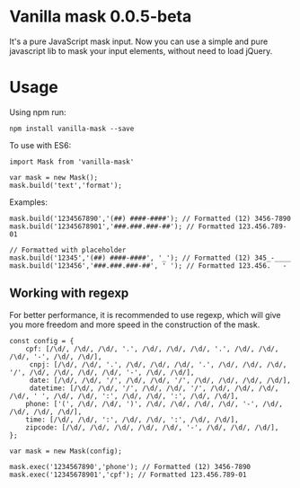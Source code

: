 # Vanilla mask 0.0.5-beta

It's a pure JavaScript mask input.
Now you can use a simple and pure javascript lib to mask your input elements, without need to load jQuery.

# Usage

Using npm run:

    npm install vanilla-mask --save
    
To use with ES6:

    import Mask from 'vanilla-mask'
  
    var mask = new Mask();
    mask.build('text','format');

Examples:

    mask.build('1234567890','(##) ####-####'); // Formatted (12) 3456-7890
    mask.build('12345678901','###.###.###-##'); // Formatted 123.456.789-01
    
    // Formatted with placeholder
    mask.build('12345','(##) ####-####', '_'); // Formatted (12) 345_-____
    mask.build('123456','###.###.###-##', ' '); // Formatted 123.456.   -  
    

## Working with regexp
For better performance, it is recommended to use regexp, which will give you more freedom and more speed in the construction of the mask.

    const config = {
        cpf: [/\d/, /\d/, /\d/, '.', /\d/, /\d/, /\d/, '.', /\d/, /\d/, /\d/, '-', /\d/, /\d/],
         cnpj: [/\d/, /\d/, '.', /\d/, /\d/, /\d/, '.', /\d/, /\d/, /\d/, '/', /\d/, /\d/, /\d/, /\d/, '-', /\d/, /\d/],
         date: [/\d/, /\d/, '/', /\d/, /\d/, '/', /\d/, /\d/, /\d/, /\d/],
         datetime: [/\d/, /\d/, '/', /\d/, /\d/, '/', /\d/, /\d/, /\d/, /\d/, ' ', /\d/, /\d/, ':', /\d/, /\d/, ':', /\d/, /\d/],
        phone: ['(', /\d/, /\d/, ')', /\d/, /\d/, /\d/, /\d/, '-', /\d/, /\d/, /\d/, /\d/],
        time: [/\d/, /\d/, ':', /\d/, /\d/, ':', /\d/, /\d/],
        zipcode: [/\d/, /\d/, /\d/, /\d/, /\d/, '-', /\d/, /\d/, /\d/],
    };
    
    var mask = new Mask(config);
    
    mask.exec('1234567890','phone'); // Formatted (12) 3456-7890
    mask.exec('12345678901','cpf'); // Formatted 123.456.789-01
    
    